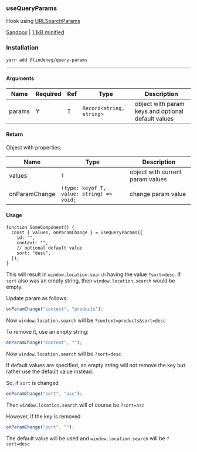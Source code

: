 ### useQueryParams

Hook using [URLSearchParams](https://developer.mozilla.org/en-US/docs/Web/API/URLSearchParams)

[Sandbox](https://codesandbox.io/s/compassionate-sanne-rnmi9?file=/src/App.tsx) | [1.1kB minified](https://bundlephobia.com/package/@lindeneg/query-params@latest)

### Installation

`yarn add @lindeneg/query-params`

---

#### Arguments

| Name   | Required | Ref | Type                     | Description                                        |
| ------ | -------- | --- | ------------------------ | -------------------------------------------------- |
| params | Y        | T   | `Record<string, string>` | object with param keys and optional default values |

#### Return

Object with properties:

| Name          | Type                                      | Description                      |
| ------------- | ----------------------------------------- | -------------------------------- |
| values        | `T`                                       | object with current param values |
| onParamChange | `(type: keyof T, value: string) => void;` | change param value               |

#### Usage

```tsx
function SomeComponent() {
  const { values, onParamChange } = useQueryParams({
    id: "",
    context: "",
    // optional default value
    sort: "desc",
  });
}
```

This will result in `window.location.search` having the value `?sort=desc`. If `sort` also was an empty string, then `window.location.search` would be empty.

Update param as follows:

```ts
onParamChange("context", "products");
```

Now `window.location.search` will be `?context=products&sort=desc`

To remove it, use an empty string:

```ts
onParamChange("context", "");
```

Now `window.location.search` will be `?sort=desc`

If default values are specified, an empty string will not remove the key but rather use the default value instead.

So, if `sort` is changed

```ts
onParamChange("sort", "asc");
```

Then `window.location.search` will of course be `?sort=asc`

However, if the key is removed

```ts
onParamChange("sort", "");
```

The default value will be used and `window.location.search` will be `?sort=desc`
